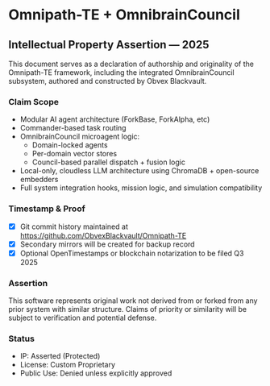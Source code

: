# Omnipath-TE + OmnibrainCouncil
## Intellectual Property Assertion — 2025

This document serves as a declaration of authorship and originality of the Omnipath-TE framework, including the integrated OmnibrainCouncil subsystem, authored and constructed by Obvex Blackvault.

### Claim Scope
- Modular AI agent architecture (ForkBase, ForkAlpha, etc)
- Commander-based task routing
- OmnibrainCouncil microagent logic:
  - Domain-locked agents
  - Per-domain vector stores
  - Council-based parallel dispatch + fusion logic
- Local-only, cloudless LLM architecture using ChromaDB + open-source embedders
- Full system integration hooks, mission logic, and simulation compatibility

### Timestamp & Proof
- [x] Git commit history maintained at https://github.com/ObvexBlackvault/Omnipath-TE
- [x] Secondary mirrors will be created for backup record
- [x] Optional OpenTimestamps or blockchain notarization to be filed Q3 2025

### Assertion
This software represents original work not derived from or forked from any prior system with similar structure. Claims of priority or similarity will be subject to verification and potential defense.

### Status
- IP: Asserted (Protected)
- License: Custom Proprietary
- Public Use: Denied unless explicitly approved
